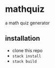 # mathquiz

a math quiz generator

## installation

* clone this repo
* ``` stack install ```
* ``` stack build ```